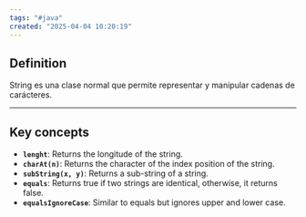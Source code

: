 ```yaml
---
tags: "#java"
created: "2025-04-04 10:20:19"
---
```

## **Definition**
String es una clase normal que permite representar y manipular cadenas de carácteres.
___
## **Key concepts**
- **`lenght`**: Returns the longitude of the string.
- **`charAt(n)`**: Returns the character of the index position of the string.
- **`subString(x, y)`**: Returns a sub-string of a string.
- **`equals`**: Returns true if two strings are identical, otherwise, it returns false. 
- **`equalsIgnoreCase`**: Similar to equals but ignores upper and lower case.
